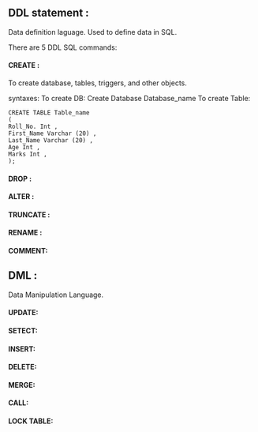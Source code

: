 ## DDL statement :
Data definition laguage. Used to define data in SQL. 

There are 5 DDL SQL commands: 
#### CREATE : 
To create database, tables, triggers, and other objects. 

syntaxes: 
To create DB: Create Database Database_name
To create Table: 
```
CREATE TABLE Table_name
(
Roll_No. Int ,    
First_Name Varchar (20) ,    
Last_Name Varchar (20) ,    
Age Int ,  
Marks Int , 
);
```

#### DROP : 
#### ALTER : 
#### TRUNCATE : 
#### RENAME :  
#### COMMENT:



## DML :
Data Manipulation Language. 

#### UPDATE: 
#### SETECT: 
#### INSERT: 
#### DELETE: 
#### MERGE: 
#### CALL: 
#### LOCK TABLE: 
